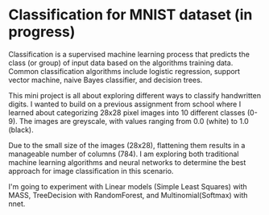 # Classification for MNIST dataset (in progress)

Classification is a supervised machine learning process that predicts the class (or group) of input data based on the algorithms training data. Common classification algorithms include logistic regression, support vector machine, naive Bayes classifier, and decision trees.

This mini project is all about exploring different ways to classify handwritten digits. I wanted to build on a previous assignment from school where I learned about categorizing 28x28 pixel images into 10 different classes (0-9). The images are greyscale, with values ranging from 0.0 (white) to 1.0 (black).

Due to the small size of the images (28x28), flattening them results in a manageable number of columns (784). I am exploring both traditional machine learning algorithms and neural networks to determine the best approach for image classification in this scenario.

I'm going to experiment with Linear models (Simple Least Squares) with MASS, TreeDecision with RandomForest, and  Multinomial(Softmax) with nnet.